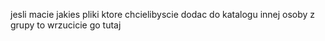 jesli macie jakies pliki ktore chcielibyscie dodac do katalogu innej osoby z grupy to wrzucicie go tutaj
